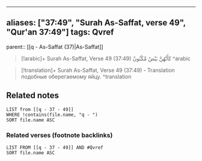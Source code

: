 
---
aliases: ["37:49", "Surah As-Saffat, verse 49", "Qur'an 37:49"]
tags: Qvref
---

parent:: [[q - As-Saffat (37)|As-Saffat]]

> [!arabic]+ Surah As-Saffat, Verse 49 (37:49)
> <span class="quran-arabic">كَأَنَّهُنَّ بَيْضٌ مَّكْنُونٌ</span>
^arabic

> [!translation]+ Surah As-Saffat, Verse 49 (37:49) - Translation
> подобные оберегаемому яйцу.
^translation



## Related notes
```dataview
LIST from [[q - 37 - 49]]
WHERE !contains(file.name, "q - ")
SORT file.name ASC
```

### Related verses (footnote backlinks)
```dataview
LIST FROM [[q - 37 - 49]] AND #Qvref
SORT file.name ASC
```

